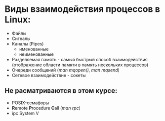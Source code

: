 # Виды взаимодействия процессов в Linux:

  + Файлы
  + Сигналы
  + Каналы (Pipes)
      - именованные
      - неименованные
  + Разделяемая память - самый быстрый способ взаимодействия (отображение области памяти в память нескольких процессов)
  + Очереди сообщений (*man mqopen()*, *man mqsend*)
  + Сетевое взаимодействие - сокеты

## Не расматриваются в этом курсе:
  + POSIX-семафоры
  + **R**emote **P**rocedure **C**all (*man rpc*)
  + ipc System V
